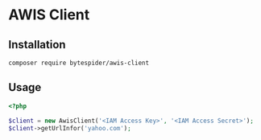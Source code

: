 # AWIS Client

## Installation
`composer require bytespider/awis-client`

## Usage
```php
<?php

$client = new AwisClient('<IAM Access Key>', '<IAM Access Secret>');
$client->getUrlInfor('yahoo.com');
```